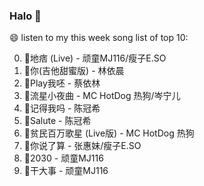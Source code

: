 

### Halo 👋

😄 listen to my this week song list of top 10:

0. 🌈地痞 (Live) - 顽童MJ116/瘦子E.SO
1. 🌈你(吉他甜蜜版) - 林依晨
2. 🌈Play我呸 - 蔡依林
3. 🌈流星小夜曲 - MC HotDog 热狗/岑宁儿
4. 🌈记得我吗 - 陈冠希
5. 🌈Salute - 陈冠希
6. 🌈贫民百万歌星 (Live版) - MC HotDog 热狗
7. 🌈你说了算 - 张惠妹/瘦子E.SO
8. 🌈2030 - 顽童MJ116
9. 🌈干大事 - 顽童MJ116

